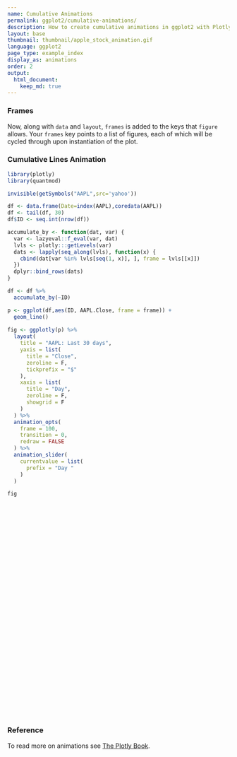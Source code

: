```yaml
---
name: Cumulative Animations
permalink: ggplot2/cumulative-animations/
description: How to create cumulative animations in ggplot2 with Plotly.
layout: base
thumbnail: thumbnail/apple_stock_animation.gif
language: ggplot2
page_type: example_index
display_as: animations
order: 2
output:
  html_document:
    keep_md: true
---
```



### Frames

Now, along with `data` and `layout`, `frames` is added to the keys that `figure` allows. Your `frames` key points to a list of figures, each of which will be cycled through upon instantiation of the plot.

### Cumulative Lines Animation


```r
library(plotly)
library(quantmod)

invisible(getSymbols("AAPL",src='yahoo'))

df <- data.frame(Date=index(AAPL),coredata(AAPL))
df <- tail(df, 30)
df$ID <- seq.int(nrow(df))

accumulate_by <- function(dat, var) {
  var <- lazyeval::f_eval(var, dat)
  lvls <- plotly:::getLevels(var)
  dats <- lapply(seq_along(lvls), function(x) {
    cbind(dat[var %in% lvls[seq(1, x)], ], frame = lvls[[x]])
  })
  dplyr::bind_rows(dats)
}

df <- df %>%
  accumulate_by(~ID)

p <- ggplot(df,aes(ID, AAPL.Close, frame = frame)) +
  geom_line()
  
fig <- ggplotly(p) %>%
  layout(
    title = "AAPL: Last 30 days",
    yaxis = list(
      title = "Close",
      zeroline = F,
      tickprefix = "$"
    ),
    xaxis = list(
      title = "Day",
      zeroline = F, 
      showgrid = F
    )
  ) %>% 
  animation_opts(
    frame = 100, 
    transition = 0, 
    redraw = FALSE
  ) %>%
  animation_slider(
    currentvalue = list(
      prefix = "Day "
    )
  )

fig
```

<div id="htmlwidget-49bd6411c7eef22890e9" style="width:672px;height:480px;" class="plotly html-widget"></div>
<script type="application/json" data-for="htmlwidget-49bd6411c7eef22890e9">{"x":{"data":[{"x":[1],"y":[316.959991],"text":"ID:  1<br />AAPL.Close: 316.96<br />frame:  1","frame":"1","type":"scatter","mode":"lines","line":{"width":1.88976377952756,"color":"rgba(0,0,0,1)","dash":"solid"},"hoveron":"points","showlegend":false,"xaxis":"x","yaxis":"y","hoverinfo":"text","visible":true}],"layout":{"margin":{"t":26.2283105022831,"r":7.30593607305936,"b":40.1826484018265,"l":43.1050228310502},"plot_bgcolor":"rgba(235,235,235,1)","paper_bgcolor":"rgba(255,255,255,1)","font":{"color":"rgba(0,0,0,1)","family":"","size":14.6118721461187},"xaxis":{"domain":[0,1],"automargin":true,"type":"linear","autorange":false,"range":[-0.45,31.45],"tickmode":"array","ticktext":["0","10","20","30"],"tickvals":[0,10,20,30],"categoryorder":"array","categoryarray":["0","10","20","30"],"nticks":null,"ticks":"outside","tickcolor":"rgba(51,51,51,1)","ticklen":3.65296803652968,"tickwidth":0.66417600664176,"showticklabels":true,"tickfont":{"color":"rgba(77,77,77,1)","family":"","size":11.689497716895},"tickangle":-0,"showline":false,"linecolor":null,"linewidth":0,"showgrid":false,"gridcolor":"rgba(255,255,255,1)","gridwidth":0.66417600664176,"zeroline":false,"anchor":"y","title":"Day","hoverformat":".2f"},"yaxis":{"domain":[0,1],"automargin":true,"type":"linear","autorange":false,"range":[286.12398575,329.15601325],"tickmode":"array","ticktext":["290","300","310","320"],"tickvals":[290,300,310,320],"categoryorder":"array","categoryarray":["290","300","310","320"],"nticks":null,"ticks":"outside","tickcolor":"rgba(51,51,51,1)","ticklen":3.65296803652968,"tickwidth":0.66417600664176,"showticklabels":true,"tickfont":{"color":"rgba(77,77,77,1)","family":"","size":11.689497716895},"tickangle":-0,"showline":false,"linecolor":null,"linewidth":0,"showgrid":true,"gridcolor":"rgba(255,255,255,1)","gridwidth":0.66417600664176,"zeroline":false,"anchor":"x","title":"Close","hoverformat":".2f","tickprefix":"$"},"shapes":[{"type":"rect","fillcolor":null,"line":{"color":null,"width":0,"linetype":[]},"yref":"paper","xref":"paper","x0":0,"x1":1,"y0":0,"y1":1}],"showlegend":false,"legend":{"bgcolor":"rgba(255,255,255,1)","bordercolor":"transparent","borderwidth":1.88976377952756,"font":{"color":"rgba(0,0,0,1)","family":"","size":11.689497716895}},"hovermode":"closest","barmode":"relative","title":"AAPL: Last 30 days","sliders":[{"currentvalue":{"prefix":"Day ","xanchor":"right","font":{"size":16,"color":"rgba(204,204,204,1)"}},"steps":[{"method":"animate","args":[["1"],{"transition":{"duration":0,"easing":"linear"},"frame":{"duration":100,"redraw":false},"mode":"immediate"}],"label":"1","value":"1"},{"method":"animate","args":[["2"],{"transition":{"duration":0,"easing":"linear"},"frame":{"duration":100,"redraw":false},"mode":"immediate"}],"label":"2","value":"2"},{"method":"animate","args":[["3"],{"transition":{"duration":0,"easing":"linear"},"frame":{"duration":100,"redraw":false},"mode":"immediate"}],"label":"3","value":"3"},{"method":"animate","args":[["4"],{"transition":{"duration":0,"easing":"linear"},"frame":{"duration":100,"redraw":false},"mode":"immediate"}],"label":"4","value":"4"},{"method":"animate","args":[["5"],{"transition":{"duration":0,"easing":"linear"},"frame":{"duration":100,"redraw":false},"mode":"immediate"}],"label":"5","value":"5"},{"method":"animate","args":[["6"],{"transition":{"duration":0,"easing":"linear"},"frame":{"duration":100,"redraw":false},"mode":"immediate"}],"label":"6","value":"6"},{"method":"animate","args":[["7"],{"transition":{"duration":0,"easing":"linear"},"frame":{"duration":100,"redraw":false},"mode":"immediate"}],"label":"7","value":"7"},{"method":"animate","args":[["8"],{"transition":{"duration":0,"easing":"linear"},"frame":{"duration":100,"redraw":false},"mode":"immediate"}],"label":"8","value":"8"},{"method":"animate","args":[["9"],{"transition":{"duration":0,"easing":"linear"},"frame":{"duration":100,"redraw":false},"mode":"immediate"}],"label":"9","value":"9"},{"method":"animate","args":[["10"],{"transition":{"duration":0,"easing":"linear"},"frame":{"duration":100,"redraw":false},"mode":"immediate"}],"label":"10","value":"10"},{"method":"animate","args":[["11"],{"transition":{"duration":0,"easing":"linear"},"frame":{"duration":100,"redraw":false},"mode":"immediate"}],"label":"11","value":"11"},{"method":"animate","args":[["12"],{"transition":{"duration":0,"easing":"linear"},"frame":{"duration":100,"redraw":false},"mode":"immediate"}],"label":"12","value":"12"},{"method":"animate","args":[["13"],{"transition":{"duration":0,"easing":"linear"},"frame":{"duration":100,"redraw":false},"mode":"immediate"}],"label":"13","value":"13"},{"method":"animate","args":[["14"],{"transition":{"duration":0,"easing":"linear"},"frame":{"duration":100,"redraw":false},"mode":"immediate"}],"label":"14","value":"14"},{"method":"animate","args":[["15"],{"transition":{"duration":0,"easing":"linear"},"frame":{"duration":100,"redraw":false},"mode":"immediate"}],"label":"15","value":"15"},{"method":"animate","args":[["16"],{"transition":{"duration":0,"easing":"linear"},"frame":{"duration":100,"redraw":false},"mode":"immediate"}],"label":"16","value":"16"},{"method":"animate","args":[["17"],{"transition":{"duration":0,"easing":"linear"},"frame":{"duration":100,"redraw":false},"mode":"immediate"}],"label":"17","value":"17"},{"method":"animate","args":[["18"],{"transition":{"duration":0,"easing":"linear"},"frame":{"duration":100,"redraw":false},"mode":"immediate"}],"label":"18","value":"18"},{"method":"animate","args":[["19"],{"transition":{"duration":0,"easing":"linear"},"frame":{"duration":100,"redraw":false},"mode":"immediate"}],"label":"19","value":"19"},{"method":"animate","args":[["20"],{"transition":{"duration":0,"easing":"linear"},"frame":{"duration":100,"redraw":false},"mode":"immediate"}],"label":"20","value":"20"},{"method":"animate","args":[["21"],{"transition":{"duration":0,"easing":"linear"},"frame":{"duration":100,"redraw":false},"mode":"immediate"}],"label":"21","value":"21"},{"method":"animate","args":[["22"],{"transition":{"duration":0,"easing":"linear"},"frame":{"duration":100,"redraw":false},"mode":"immediate"}],"label":"22","value":"22"},{"method":"animate","args":[["23"],{"transition":{"duration":0,"easing":"linear"},"frame":{"duration":100,"redraw":false},"mode":"immediate"}],"label":"23","value":"23"},{"method":"animate","args":[["24"],{"transition":{"duration":0,"easing":"linear"},"frame":{"duration":100,"redraw":false},"mode":"immediate"}],"label":"24","value":"24"},{"method":"animate","args":[["25"],{"transition":{"duration":0,"easing":"linear"},"frame":{"duration":100,"redraw":false},"mode":"immediate"}],"label":"25","value":"25"},{"method":"animate","args":[["26"],{"transition":{"duration":0,"easing":"linear"},"frame":{"duration":100,"redraw":false},"mode":"immediate"}],"label":"26","value":"26"},{"method":"animate","args":[["27"],{"transition":{"duration":0,"easing":"linear"},"frame":{"duration":100,"redraw":false},"mode":"immediate"}],"label":"27","value":"27"},{"method":"animate","args":[["28"],{"transition":{"duration":0,"easing":"linear"},"frame":{"duration":100,"redraw":false},"mode":"immediate"}],"label":"28","value":"28"},{"method":"animate","args":[["29"],{"transition":{"duration":0,"easing":"linear"},"frame":{"duration":100,"redraw":false},"mode":"immediate"}],"label":"29","value":"29"},{"method":"animate","args":[["30"],{"transition":{"duration":0,"easing":"linear"},"frame":{"duration":100,"redraw":false},"mode":"immediate"}],"label":"30","value":"30"}],"visible":true,"pad":{"t":40}}],"updatemenus":[{"type":"buttons","direction":"right","showactive":false,"y":0,"x":0,"yanchor":"top","xanchor":"right","pad":{"t":60,"r":5},"buttons":[{"label":"Play","method":"animate","args":[null,{"fromcurrent":true,"mode":"immediate","transition":{"duration":0,"easing":"linear"},"frame":{"duration":100,"redraw":false}}]}]}]},"config":{"doubleClick":"reset","showSendToCloud":false},"source":"A","attrs":{"3e2813c78fbc":{"x":{},"y":{},"frame":{},"type":"scatter"}},"cur_data":"3e2813c78fbc","visdat":{"3e2813c78fbc":["function (y) ","x"]},"highlight":{"on":"plotly_click","persistent":false,"dynamic":false,"selectize":false,"opacityDim":0.2,"selected":{"opacity":1},"debounce":0},"frames":[{"name":"1","data":[{"x":[1],"y":[316.959991],"text":"ID:  1<br />AAPL.Close: 316.96<br />frame:  1","frame":"1","type":"scatter","mode":"lines","line":{"width":1.88976377952756,"color":"rgba(0,0,0,1)","dash":"solid"},"hoveron":"points","showlegend":false,"xaxis":"x","yaxis":"y","hoverinfo":"text","visible":true}],"traces":[0]},{"name":"2","data":[{"x":[1,2],"y":[316.959991,312.679993],"text":["ID:  1<br />AAPL.Close: 316.96<br />frame:  2","ID:  2<br />AAPL.Close: 312.68<br />frame:  2"],"frame":"2","type":"scatter","mode":"lines","line":{"width":1.88976377952756,"color":"rgba(0,0,0,1)","dash":"solid"},"hoveron":"points","showlegend":false,"xaxis":"x","yaxis":"y","hoverinfo":"text","visible":true}],"traces":[0]},{"name":"3","data":[{"x":[1,2,3],"y":[316.959991,312.679993,311.339996],"text":["ID:  1<br />AAPL.Close: 316.96<br />frame:  3","ID:  2<br />AAPL.Close: 312.68<br />frame:  3","ID:  3<br />AAPL.Close: 311.34<br />frame:  3"],"frame":"3","type":"scatter","mode":"lines","line":{"width":1.88976377952756,"color":"rgba(0,0,0,1)","dash":"solid"},"hoveron":"points","showlegend":false,"xaxis":"x","yaxis":"y","hoverinfo":"text","visible":true}],"traces":[0]},{"name":"4","data":[{"x":[1,2,3,4],"y":[316.959991,312.679993,311.339996,315.23999],"text":["ID:  1<br />AAPL.Close: 316.96<br />frame:  4","ID:  2<br />AAPL.Close: 312.68<br />frame:  4","ID:  3<br />AAPL.Close: 311.34<br />frame:  4","ID:  4<br />AAPL.Close: 315.24<br />frame:  4"],"frame":"4","type":"scatter","mode":"lines","line":{"width":1.88976377952756,"color":"rgba(0,0,0,1)","dash":"solid"},"hoveron":"points","showlegend":false,"xaxis":"x","yaxis":"y","hoverinfo":"text","visible":true}],"traces":[0]},{"name":"5","data":[{"x":[1,2,3,4,5],"y":[316.959991,312.679993,311.339996,315.23999,318.730011],"text":["ID:  1<br />AAPL.Close: 316.96<br />frame:  5","ID:  2<br />AAPL.Close: 312.68<br />frame:  5","ID:  3<br />AAPL.Close: 311.34<br />frame:  5","ID:  4<br />AAPL.Close: 315.24<br />frame:  5","ID:  5<br />AAPL.Close: 318.73<br />frame:  5"],"frame":"5","type":"scatter","mode":"lines","line":{"width":1.88976377952756,"color":"rgba(0,0,0,1)","dash":"solid"},"hoveron":"points","showlegend":false,"xaxis":"x","yaxis":"y","hoverinfo":"text","visible":true}],"traces":[0]},{"name":"6","data":[{"x":[1,2,3,4,5,6],"y":[316.959991,312.679993,311.339996,315.23999,318.730011,316.570007],"text":["ID:  1<br />AAPL.Close: 316.96<br />frame:  6","ID:  2<br />AAPL.Close: 312.68<br />frame:  6","ID:  3<br />AAPL.Close: 311.34<br />frame:  6","ID:  4<br />AAPL.Close: 315.24<br />frame:  6","ID:  5<br />AAPL.Close: 318.73<br />frame:  6","ID:  6<br />AAPL.Close: 316.57<br />frame:  6"],"frame":"6","type":"scatter","mode":"lines","line":{"width":1.88976377952756,"color":"rgba(0,0,0,1)","dash":"solid"},"hoveron":"points","showlegend":false,"xaxis":"x","yaxis":"y","hoverinfo":"text","visible":true}],"traces":[0]},{"name":"7","data":[{"x":[1,2,3,4,5,6,7],"y":[316.959991,312.679993,311.339996,315.23999,318.730011,316.570007,317.700012],"text":["ID:  1<br />AAPL.Close: 316.96<br />frame:  7","ID:  2<br />AAPL.Close: 312.68<br />frame:  7","ID:  3<br />AAPL.Close: 311.34<br />frame:  7","ID:  4<br />AAPL.Close: 315.24<br />frame:  7","ID:  5<br />AAPL.Close: 318.73<br />frame:  7","ID:  6<br />AAPL.Close: 316.57<br />frame:  7","ID:  7<br />AAPL.Close: 317.70<br />frame:  7"],"frame":"7","type":"scatter","mode":"lines","line":{"width":1.88976377952756,"color":"rgba(0,0,0,1)","dash":"solid"},"hoveron":"points","showlegend":false,"xaxis":"x","yaxis":"y","hoverinfo":"text","visible":true}],"traces":[0]},{"name":"8","data":[{"x":[1,2,3,4,5,6,7,8],"y":[316.959991,312.679993,311.339996,315.23999,318.730011,316.570007,317.700012,319.230011],"text":["ID:  1<br />AAPL.Close: 316.96<br />frame:  8","ID:  2<br />AAPL.Close: 312.68<br />frame:  8","ID:  3<br />AAPL.Close: 311.34<br />frame:  8","ID:  4<br />AAPL.Close: 315.24<br />frame:  8","ID:  5<br />AAPL.Close: 318.73<br />frame:  8","ID:  6<br />AAPL.Close: 316.57<br />frame:  8","ID:  7<br />AAPL.Close: 317.70<br />frame:  8","ID:  8<br />AAPL.Close: 319.23<br />frame:  8"],"frame":"8","type":"scatter","mode":"lines","line":{"width":1.88976377952756,"color":"rgba(0,0,0,1)","dash":"solid"},"hoveron":"points","showlegend":false,"xaxis":"x","yaxis":"y","hoverinfo":"text","visible":true}],"traces":[0]},{"name":"9","data":[{"x":[1,2,3,4,5,6,7,8,9],"y":[316.959991,312.679993,311.339996,315.23999,318.730011,316.570007,317.700012,319.230011,318.309998],"text":["ID:  1<br />AAPL.Close: 316.96<br />frame:  9","ID:  2<br />AAPL.Close: 312.68<br />frame:  9","ID:  3<br />AAPL.Close: 311.34<br />frame:  9","ID:  4<br />AAPL.Close: 315.24<br />frame:  9","ID:  5<br />AAPL.Close: 318.73<br />frame:  9","ID:  6<br />AAPL.Close: 316.57<br />frame:  9","ID:  7<br />AAPL.Close: 317.70<br />frame:  9","ID:  8<br />AAPL.Close: 319.23<br />frame:  9","ID:  9<br />AAPL.Close: 318.31<br />frame:  9"],"frame":"9","type":"scatter","mode":"lines","line":{"width":1.88976377952756,"color":"rgba(0,0,0,1)","dash":"solid"},"hoveron":"points","showlegend":false,"xaxis":"x","yaxis":"y","hoverinfo":"text","visible":true}],"traces":[0]},{"name":"10","data":[{"x":[1,2,3,4,5,6,7,8,9,10],"y":[316.959991,312.679993,311.339996,315.23999,318.730011,316.570007,317.700012,319.230011,318.309998,308.950012],"text":["ID:  1<br />AAPL.Close: 316.96<br />frame: 10","ID:  2<br />AAPL.Close: 312.68<br />frame: 10","ID:  3<br />AAPL.Close: 311.34<br />frame: 10","ID:  4<br />AAPL.Close: 315.24<br />frame: 10","ID:  5<br />AAPL.Close: 318.73<br />frame: 10","ID:  6<br />AAPL.Close: 316.57<br />frame: 10","ID:  7<br />AAPL.Close: 317.70<br />frame: 10","ID:  8<br />AAPL.Close: 319.23<br />frame: 10","ID:  9<br />AAPL.Close: 318.31<br />frame: 10","ID: 10<br />AAPL.Close: 308.95<br />frame: 10"],"frame":"10","type":"scatter","mode":"lines","line":{"width":1.88976377952756,"color":"rgba(0,0,0,1)","dash":"solid"},"hoveron":"points","showlegend":false,"xaxis":"x","yaxis":"y","hoverinfo":"text","visible":true}],"traces":[0]},{"name":"11","data":[{"x":[1,2,3,4,5,6,7,8,9,10,11],"y":[316.959991,312.679993,311.339996,315.23999,318.730011,316.570007,317.700012,319.230011,318.309998,308.950012,317.690002],"text":["ID:  1<br />AAPL.Close: 316.96<br />frame: 11","ID:  2<br />AAPL.Close: 312.68<br />frame: 11","ID:  3<br />AAPL.Close: 311.34<br />frame: 11","ID:  4<br />AAPL.Close: 315.24<br />frame: 11","ID:  5<br />AAPL.Close: 318.73<br />frame: 11","ID:  6<br />AAPL.Close: 316.57<br />frame: 11","ID:  7<br />AAPL.Close: 317.70<br />frame: 11","ID:  8<br />AAPL.Close: 319.23<br />frame: 11","ID:  9<br />AAPL.Close: 318.31<br />frame: 11","ID: 10<br />AAPL.Close: 308.95<br />frame: 11","ID: 11<br />AAPL.Close: 317.69<br />frame: 11"],"frame":"11","type":"scatter","mode":"lines","line":{"width":1.88976377952756,"color":"rgba(0,0,0,1)","dash":"solid"},"hoveron":"points","showlegend":false,"xaxis":"x","yaxis":"y","hoverinfo":"text","visible":true}],"traces":[0]},{"name":"12","data":[{"x":[1,2,3,4,5,6,7,8,9,10,11,12],"y":[316.959991,312.679993,311.339996,315.23999,318.730011,316.570007,317.700012,319.230011,318.309998,308.950012,317.690002,324.339996],"text":["ID:  1<br />AAPL.Close: 316.96<br />frame: 12","ID:  2<br />AAPL.Close: 312.68<br />frame: 12","ID:  3<br />AAPL.Close: 311.34<br />frame: 12","ID:  4<br />AAPL.Close: 315.24<br />frame: 12","ID:  5<br />AAPL.Close: 318.73<br />frame: 12","ID:  6<br />AAPL.Close: 316.57<br />frame: 12","ID:  7<br />AAPL.Close: 317.70<br />frame: 12","ID:  8<br />AAPL.Close: 319.23<br />frame: 12","ID:  9<br />AAPL.Close: 318.31<br />frame: 12","ID: 10<br />AAPL.Close: 308.95<br />frame: 12","ID: 11<br />AAPL.Close: 317.69<br />frame: 12","ID: 12<br />AAPL.Close: 324.34<br />frame: 12"],"frame":"12","type":"scatter","mode":"lines","line":{"width":1.88976377952756,"color":"rgba(0,0,0,1)","dash":"solid"},"hoveron":"points","showlegend":false,"xaxis":"x","yaxis":"y","hoverinfo":"text","visible":true}],"traces":[0]},{"name":"13","data":[{"x":[1,2,3,4,5,6,7,8,9,10,11,12,13],"y":[316.959991,312.679993,311.339996,315.23999,318.730011,316.570007,317.700012,319.230011,318.309998,308.950012,317.690002,324.339996,323.869995],"text":["ID:  1<br />AAPL.Close: 316.96<br />frame: 13","ID:  2<br />AAPL.Close: 312.68<br />frame: 13","ID:  3<br />AAPL.Close: 311.34<br />frame: 13","ID:  4<br />AAPL.Close: 315.24<br />frame: 13","ID:  5<br />AAPL.Close: 318.73<br />frame: 13","ID:  6<br />AAPL.Close: 316.57<br />frame: 13","ID:  7<br />AAPL.Close: 317.70<br />frame: 13","ID:  8<br />AAPL.Close: 319.23<br />frame: 13","ID:  9<br />AAPL.Close: 318.31<br />frame: 13","ID: 10<br />AAPL.Close: 308.95<br />frame: 13","ID: 11<br />AAPL.Close: 317.69<br />frame: 13","ID: 12<br />AAPL.Close: 324.34<br />frame: 13","ID: 13<br />AAPL.Close: 323.87<br />frame: 13"],"frame":"13","type":"scatter","mode":"lines","line":{"width":1.88976377952756,"color":"rgba(0,0,0,1)","dash":"solid"},"hoveron":"points","showlegend":false,"xaxis":"x","yaxis":"y","hoverinfo":"text","visible":true}],"traces":[0]},{"name":"14","data":[{"x":[1,2,3,4,5,6,7,8,9,10,11,12,13,14],"y":[316.959991,312.679993,311.339996,315.23999,318.730011,316.570007,317.700012,319.230011,318.309998,308.950012,317.690002,324.339996,323.869995,309.51001],"text":["ID:  1<br />AAPL.Close: 316.96<br />frame: 14","ID:  2<br />AAPL.Close: 312.68<br />frame: 14","ID:  3<br />AAPL.Close: 311.34<br />frame: 14","ID:  4<br />AAPL.Close: 315.24<br />frame: 14","ID:  5<br />AAPL.Close: 318.73<br />frame: 14","ID:  6<br />AAPL.Close: 316.57<br />frame: 14","ID:  7<br />AAPL.Close: 317.70<br />frame: 14","ID:  8<br />AAPL.Close: 319.23<br />frame: 14","ID:  9<br />AAPL.Close: 318.31<br />frame: 14","ID: 10<br />AAPL.Close: 308.95<br />frame: 14","ID: 11<br />AAPL.Close: 317.69<br />frame: 14","ID: 12<br />AAPL.Close: 324.34<br />frame: 14","ID: 13<br />AAPL.Close: 323.87<br />frame: 14","ID: 14<br />AAPL.Close: 309.51<br />frame: 14"],"frame":"14","type":"scatter","mode":"lines","line":{"width":1.88976377952756,"color":"rgba(0,0,0,1)","dash":"solid"},"hoveron":"points","showlegend":false,"xaxis":"x","yaxis":"y","hoverinfo":"text","visible":true}],"traces":[0]},{"name":"15","data":[{"x":[1,2,3,4,5,6,7,8,9,10,11,12,13,14,15],"y":[316.959991,312.679993,311.339996,315.23999,318.730011,316.570007,317.700012,319.230011,318.309998,308.950012,317.690002,324.339996,323.869995,309.51001,308.660004],"text":["ID:  1<br />AAPL.Close: 316.96<br />frame: 15","ID:  2<br />AAPL.Close: 312.68<br />frame: 15","ID:  3<br />AAPL.Close: 311.34<br />frame: 15","ID:  4<br />AAPL.Close: 315.24<br />frame: 15","ID:  5<br />AAPL.Close: 318.73<br />frame: 15","ID:  6<br />AAPL.Close: 316.57<br />frame: 15","ID:  7<br />AAPL.Close: 317.70<br />frame: 15","ID:  8<br />AAPL.Close: 319.23<br />frame: 15","ID:  9<br />AAPL.Close: 318.31<br />frame: 15","ID: 10<br />AAPL.Close: 308.95<br />frame: 15","ID: 11<br />AAPL.Close: 317.69<br />frame: 15","ID: 12<br />AAPL.Close: 324.34<br />frame: 15","ID: 13<br />AAPL.Close: 323.87<br />frame: 15","ID: 14<br />AAPL.Close: 309.51<br />frame: 15","ID: 15<br />AAPL.Close: 308.66<br />frame: 15"],"frame":"15","type":"scatter","mode":"lines","line":{"width":1.88976377952756,"color":"rgba(0,0,0,1)","dash":"solid"},"hoveron":"points","showlegend":false,"xaxis":"x","yaxis":"y","hoverinfo":"text","visible":true}],"traces":[0]},{"name":"16","data":[{"x":[1,2,3,4,5,6,7,8,9,10,11,12,13,14,15,16],"y":[316.959991,312.679993,311.339996,315.23999,318.730011,316.570007,317.700012,319.230011,318.309998,308.950012,317.690002,324.339996,323.869995,309.51001,308.660004,318.850006],"text":["ID:  1<br />AAPL.Close: 316.96<br />frame: 16","ID:  2<br />AAPL.Close: 312.68<br />frame: 16","ID:  3<br />AAPL.Close: 311.34<br />frame: 16","ID:  4<br />AAPL.Close: 315.24<br />frame: 16","ID:  5<br />AAPL.Close: 318.73<br />frame: 16","ID:  6<br />AAPL.Close: 316.57<br />frame: 16","ID:  7<br />AAPL.Close: 317.70<br />frame: 16","ID:  8<br />AAPL.Close: 319.23<br />frame: 16","ID:  9<br />AAPL.Close: 318.31<br />frame: 16","ID: 10<br />AAPL.Close: 308.95<br />frame: 16","ID: 11<br />AAPL.Close: 317.69<br />frame: 16","ID: 12<br />AAPL.Close: 324.34<br />frame: 16","ID: 13<br />AAPL.Close: 323.87<br />frame: 16","ID: 14<br />AAPL.Close: 309.51<br />frame: 16","ID: 15<br />AAPL.Close: 308.66<br />frame: 16","ID: 16<br />AAPL.Close: 318.85<br />frame: 16"],"frame":"16","type":"scatter","mode":"lines","line":{"width":1.88976377952756,"color":"rgba(0,0,0,1)","dash":"solid"},"hoveron":"points","showlegend":false,"xaxis":"x","yaxis":"y","hoverinfo":"text","visible":true}],"traces":[0]},{"name":"17","data":[{"x":[1,2,3,4,5,6,7,8,9,10,11,12,13,14,15,16,17],"y":[316.959991,312.679993,311.339996,315.23999,318.730011,316.570007,317.700012,319.230011,318.309998,308.950012,317.690002,324.339996,323.869995,309.51001,308.660004,318.850006,321.450012],"text":["ID:  1<br />AAPL.Close: 316.96<br />frame: 17","ID:  2<br />AAPL.Close: 312.68<br />frame: 17","ID:  3<br />AAPL.Close: 311.34<br />frame: 17","ID:  4<br />AAPL.Close: 315.24<br />frame: 17","ID:  5<br />AAPL.Close: 318.73<br />frame: 17","ID:  6<br />AAPL.Close: 316.57<br />frame: 17","ID:  7<br />AAPL.Close: 317.70<br />frame: 17","ID:  8<br />AAPL.Close: 319.23<br />frame: 17","ID:  9<br />AAPL.Close: 318.31<br />frame: 17","ID: 10<br />AAPL.Close: 308.95<br />frame: 17","ID: 11<br />AAPL.Close: 317.69<br />frame: 17","ID: 12<br />AAPL.Close: 324.34<br />frame: 17","ID: 13<br />AAPL.Close: 323.87<br />frame: 17","ID: 14<br />AAPL.Close: 309.51<br />frame: 17","ID: 15<br />AAPL.Close: 308.66<br />frame: 17","ID: 16<br />AAPL.Close: 318.85<br />frame: 17","ID: 17<br />AAPL.Close: 321.45<br />frame: 17"],"frame":"17","type":"scatter","mode":"lines","line":{"width":1.88976377952756,"color":"rgba(0,0,0,1)","dash":"solid"},"hoveron":"points","showlegend":false,"xaxis":"x","yaxis":"y","hoverinfo":"text","visible":true}],"traces":[0]},{"name":"18","data":[{"x":[1,2,3,4,5,6,7,8,9,10,11,12,13,14,15,16,17,18],"y":[316.959991,312.679993,311.339996,315.23999,318.730011,316.570007,317.700012,319.230011,318.309998,308.950012,317.690002,324.339996,323.869995,309.51001,308.660004,318.850006,321.450012,325.209991],"text":["ID:  1<br />AAPL.Close: 316.96<br />frame: 18","ID:  2<br />AAPL.Close: 312.68<br />frame: 18","ID:  3<br />AAPL.Close: 311.34<br />frame: 18","ID:  4<br />AAPL.Close: 315.24<br />frame: 18","ID:  5<br />AAPL.Close: 318.73<br />frame: 18","ID:  6<br />AAPL.Close: 316.57<br />frame: 18","ID:  7<br />AAPL.Close: 317.70<br />frame: 18","ID:  8<br />AAPL.Close: 319.23<br />frame: 18","ID:  9<br />AAPL.Close: 318.31<br />frame: 18","ID: 10<br />AAPL.Close: 308.95<br />frame: 18","ID: 11<br />AAPL.Close: 317.69<br />frame: 18","ID: 12<br />AAPL.Close: 324.34<br />frame: 18","ID: 13<br />AAPL.Close: 323.87<br />frame: 18","ID: 14<br />AAPL.Close: 309.51<br />frame: 18","ID: 15<br />AAPL.Close: 308.66<br />frame: 18","ID: 16<br />AAPL.Close: 318.85<br />frame: 18","ID: 17<br />AAPL.Close: 321.45<br />frame: 18","ID: 18<br />AAPL.Close: 325.21<br />frame: 18"],"frame":"18","type":"scatter","mode":"lines","line":{"width":1.88976377952756,"color":"rgba(0,0,0,1)","dash":"solid"},"hoveron":"points","showlegend":false,"xaxis":"x","yaxis":"y","hoverinfo":"text","visible":true}],"traces":[0]},{"name":"19","data":[{"x":[1,2,3,4,5,6,7,8,9,10,11,12,13,14,15,16,17,18,19],"y":[316.959991,312.679993,311.339996,315.23999,318.730011,316.570007,317.700012,319.230011,318.309998,308.950012,317.690002,324.339996,323.869995,309.51001,308.660004,318.850006,321.450012,325.209991,320.029999],"text":["ID:  1<br />AAPL.Close: 316.96<br />frame: 19","ID:  2<br />AAPL.Close: 312.68<br />frame: 19","ID:  3<br />AAPL.Close: 311.34<br />frame: 19","ID:  4<br />AAPL.Close: 315.24<br />frame: 19","ID:  5<br />AAPL.Close: 318.73<br />frame: 19","ID:  6<br />AAPL.Close: 316.57<br />frame: 19","ID:  7<br />AAPL.Close: 317.70<br />frame: 19","ID:  8<br />AAPL.Close: 319.23<br />frame: 19","ID:  9<br />AAPL.Close: 318.31<br />frame: 19","ID: 10<br />AAPL.Close: 308.95<br />frame: 19","ID: 11<br />AAPL.Close: 317.69<br />frame: 19","ID: 12<br />AAPL.Close: 324.34<br />frame: 19","ID: 13<br />AAPL.Close: 323.87<br />frame: 19","ID: 14<br />AAPL.Close: 309.51<br />frame: 19","ID: 15<br />AAPL.Close: 308.66<br />frame: 19","ID: 16<br />AAPL.Close: 318.85<br />frame: 19","ID: 17<br />AAPL.Close: 321.45<br />frame: 19","ID: 18<br />AAPL.Close: 325.21<br />frame: 19","ID: 19<br />AAPL.Close: 320.03<br />frame: 19"],"frame":"19","type":"scatter","mode":"lines","line":{"width":1.88976377952756,"color":"rgba(0,0,0,1)","dash":"solid"},"hoveron":"points","showlegend":false,"xaxis":"x","yaxis":"y","hoverinfo":"text","visible":true}],"traces":[0]},{"name":"20","data":[{"x":[1,2,3,4,5,6,7,8,9,10,11,12,13,14,15,16,17,18,19,20],"y":[316.959991,312.679993,311.339996,315.23999,318.730011,316.570007,317.700012,319.230011,318.309998,308.950012,317.690002,324.339996,323.869995,309.51001,308.660004,318.850006,321.450012,325.209991,320.029999,321.549988],"text":["ID:  1<br />AAPL.Close: 316.96<br />frame: 20","ID:  2<br />AAPL.Close: 312.68<br />frame: 20","ID:  3<br />AAPL.Close: 311.34<br />frame: 20","ID:  4<br />AAPL.Close: 315.24<br />frame: 20","ID:  5<br />AAPL.Close: 318.73<br />frame: 20","ID:  6<br />AAPL.Close: 316.57<br />frame: 20","ID:  7<br />AAPL.Close: 317.70<br />frame: 20","ID:  8<br />AAPL.Close: 319.23<br />frame: 20","ID:  9<br />AAPL.Close: 318.31<br />frame: 20","ID: 10<br />AAPL.Close: 308.95<br />frame: 20","ID: 11<br />AAPL.Close: 317.69<br />frame: 20","ID: 12<br />AAPL.Close: 324.34<br />frame: 20","ID: 13<br />AAPL.Close: 323.87<br />frame: 20","ID: 14<br />AAPL.Close: 309.51<br />frame: 20","ID: 15<br />AAPL.Close: 308.66<br />frame: 20","ID: 16<br />AAPL.Close: 318.85<br />frame: 20","ID: 17<br />AAPL.Close: 321.45<br />frame: 20","ID: 18<br />AAPL.Close: 325.21<br />frame: 20","ID: 19<br />AAPL.Close: 320.03<br />frame: 20","ID: 20<br />AAPL.Close: 321.55<br />frame: 20"],"frame":"20","type":"scatter","mode":"lines","line":{"width":1.88976377952756,"color":"rgba(0,0,0,1)","dash":"solid"},"hoveron":"points","showlegend":false,"xaxis":"x","yaxis":"y","hoverinfo":"text","visible":true}],"traces":[0]},{"name":"21","data":[{"x":[1,2,3,4,5,6,7,8,9,10,11,12,13,14,15,16,17,18,19,20,21],"y":[316.959991,312.679993,311.339996,315.23999,318.730011,316.570007,317.700012,319.230011,318.309998,308.950012,317.690002,324.339996,323.869995,309.51001,308.660004,318.850006,321.450012,325.209991,320.029999,321.549988,319.609985],"text":["ID:  1<br />AAPL.Close: 316.96<br />frame: 21","ID:  2<br />AAPL.Close: 312.68<br />frame: 21","ID:  3<br />AAPL.Close: 311.34<br />frame: 21","ID:  4<br />AAPL.Close: 315.24<br />frame: 21","ID:  5<br />AAPL.Close: 318.73<br />frame: 21","ID:  6<br />AAPL.Close: 316.57<br />frame: 21","ID:  7<br />AAPL.Close: 317.70<br />frame: 21","ID:  8<br />AAPL.Close: 319.23<br />frame: 21","ID:  9<br />AAPL.Close: 318.31<br />frame: 21","ID: 10<br />AAPL.Close: 308.95<br />frame: 21","ID: 11<br />AAPL.Close: 317.69<br />frame: 21","ID: 12<br />AAPL.Close: 324.34<br />frame: 21","ID: 13<br />AAPL.Close: 323.87<br />frame: 21","ID: 14<br />AAPL.Close: 309.51<br />frame: 21","ID: 15<br />AAPL.Close: 308.66<br />frame: 21","ID: 16<br />AAPL.Close: 318.85<br />frame: 21","ID: 17<br />AAPL.Close: 321.45<br />frame: 21","ID: 18<br />AAPL.Close: 325.21<br />frame: 21","ID: 19<br />AAPL.Close: 320.03<br />frame: 21","ID: 20<br />AAPL.Close: 321.55<br />frame: 21","ID: 21<br />AAPL.Close: 319.61<br />frame: 21"],"frame":"21","type":"scatter","mode":"lines","line":{"width":1.88976377952756,"color":"rgba(0,0,0,1)","dash":"solid"},"hoveron":"points","showlegend":false,"xaxis":"x","yaxis":"y","hoverinfo":"text","visible":true}],"traces":[0]},{"name":"22","data":[{"x":[1,2,3,4,5,6,7,8,9,10,11,12,13,14,15,16,17,18,19,20,21,22],"y":[316.959991,312.679993,311.339996,315.23999,318.730011,316.570007,317.700012,319.230011,318.309998,308.950012,317.690002,324.339996,323.869995,309.51001,308.660004,318.850006,321.450012,325.209991,320.029999,321.549988,319.609985,327.200012],"text":["ID:  1<br />AAPL.Close: 316.96<br />frame: 22","ID:  2<br />AAPL.Close: 312.68<br />frame: 22","ID:  3<br />AAPL.Close: 311.34<br />frame: 22","ID:  4<br />AAPL.Close: 315.24<br />frame: 22","ID:  5<br />AAPL.Close: 318.73<br />frame: 22","ID:  6<br />AAPL.Close: 316.57<br />frame: 22","ID:  7<br />AAPL.Close: 317.70<br />frame: 22","ID:  8<br />AAPL.Close: 319.23<br />frame: 22","ID:  9<br />AAPL.Close: 318.31<br />frame: 22","ID: 10<br />AAPL.Close: 308.95<br />frame: 22","ID: 11<br />AAPL.Close: 317.69<br />frame: 22","ID: 12<br />AAPL.Close: 324.34<br />frame: 22","ID: 13<br />AAPL.Close: 323.87<br />frame: 22","ID: 14<br />AAPL.Close: 309.51<br />frame: 22","ID: 15<br />AAPL.Close: 308.66<br />frame: 22","ID: 16<br />AAPL.Close: 318.85<br />frame: 22","ID: 17<br />AAPL.Close: 321.45<br />frame: 22","ID: 18<br />AAPL.Close: 325.21<br />frame: 22","ID: 19<br />AAPL.Close: 320.03<br />frame: 22","ID: 20<br />AAPL.Close: 321.55<br />frame: 22","ID: 21<br />AAPL.Close: 319.61<br />frame: 22","ID: 22<br />AAPL.Close: 327.20<br />frame: 22"],"frame":"22","type":"scatter","mode":"lines","line":{"width":1.88976377952756,"color":"rgba(0,0,0,1)","dash":"solid"},"hoveron":"points","showlegend":false,"xaxis":"x","yaxis":"y","hoverinfo":"text","visible":true}],"traces":[0]},{"name":"23","data":[{"x":[1,2,3,4,5,6,7,8,9,10,11,12,13,14,15,16,17,18,19,20,21,22,23],"y":[316.959991,312.679993,311.339996,315.23999,318.730011,316.570007,317.700012,319.230011,318.309998,308.950012,317.690002,324.339996,323.869995,309.51001,308.660004,318.850006,321.450012,325.209991,320.029999,321.549988,319.609985,327.200012,324.869995],"text":["ID:  1<br />AAPL.Close: 316.96<br />frame: 23","ID:  2<br />AAPL.Close: 312.68<br />frame: 23","ID:  3<br />AAPL.Close: 311.34<br />frame: 23","ID:  4<br />AAPL.Close: 315.24<br />frame: 23","ID:  5<br />AAPL.Close: 318.73<br />frame: 23","ID:  6<br />AAPL.Close: 316.57<br />frame: 23","ID:  7<br />AAPL.Close: 317.70<br />frame: 23","ID:  8<br />AAPL.Close: 319.23<br />frame: 23","ID:  9<br />AAPL.Close: 318.31<br />frame: 23","ID: 10<br />AAPL.Close: 308.95<br />frame: 23","ID: 11<br />AAPL.Close: 317.69<br />frame: 23","ID: 12<br />AAPL.Close: 324.34<br />frame: 23","ID: 13<br />AAPL.Close: 323.87<br />frame: 23","ID: 14<br />AAPL.Close: 309.51<br />frame: 23","ID: 15<br />AAPL.Close: 308.66<br />frame: 23","ID: 16<br />AAPL.Close: 318.85<br />frame: 23","ID: 17<br />AAPL.Close: 321.45<br />frame: 23","ID: 18<br />AAPL.Close: 325.21<br />frame: 23","ID: 19<br />AAPL.Close: 320.03<br />frame: 23","ID: 20<br />AAPL.Close: 321.55<br />frame: 23","ID: 21<br />AAPL.Close: 319.61<br />frame: 23","ID: 22<br />AAPL.Close: 327.20<br />frame: 23","ID: 23<br />AAPL.Close: 324.87<br />frame: 23"],"frame":"23","type":"scatter","mode":"lines","line":{"width":1.88976377952756,"color":"rgba(0,0,0,1)","dash":"solid"},"hoveron":"points","showlegend":false,"xaxis":"x","yaxis":"y","hoverinfo":"text","visible":true}],"traces":[0]},{"name":"24","data":[{"x":[1,2,3,4,5,6,7,8,9,10,11,12,13,14,15,16,17,18,19,20,21,22,23,24],"y":[316.959991,312.679993,311.339996,315.23999,318.730011,316.570007,317.700012,319.230011,318.309998,308.950012,317.690002,324.339996,323.869995,309.51001,308.660004,318.850006,321.450012,325.209991,320.029999,321.549988,319.609985,327.200012,324.869995,324.950012],"text":["ID:  1<br />AAPL.Close: 316.96<br />frame: 24","ID:  2<br />AAPL.Close: 312.68<br />frame: 24","ID:  3<br />AAPL.Close: 311.34<br />frame: 24","ID:  4<br />AAPL.Close: 315.24<br />frame: 24","ID:  5<br />AAPL.Close: 318.73<br />frame: 24","ID:  6<br />AAPL.Close: 316.57<br />frame: 24","ID:  7<br />AAPL.Close: 317.70<br />frame: 24","ID:  8<br />AAPL.Close: 319.23<br />frame: 24","ID:  9<br />AAPL.Close: 318.31<br />frame: 24","ID: 10<br />AAPL.Close: 308.95<br />frame: 24","ID: 11<br />AAPL.Close: 317.69<br />frame: 24","ID: 12<br />AAPL.Close: 324.34<br />frame: 24","ID: 13<br />AAPL.Close: 323.87<br />frame: 24","ID: 14<br />AAPL.Close: 309.51<br />frame: 24","ID: 15<br />AAPL.Close: 308.66<br />frame: 24","ID: 16<br />AAPL.Close: 318.85<br />frame: 24","ID: 17<br />AAPL.Close: 321.45<br />frame: 24","ID: 18<br />AAPL.Close: 325.21<br />frame: 24","ID: 19<br />AAPL.Close: 320.03<br />frame: 24","ID: 20<br />AAPL.Close: 321.55<br />frame: 24","ID: 21<br />AAPL.Close: 319.61<br />frame: 24","ID: 22<br />AAPL.Close: 327.20<br />frame: 24","ID: 23<br />AAPL.Close: 324.87<br />frame: 24","ID: 24<br />AAPL.Close: 324.95<br />frame: 24"],"frame":"24","type":"scatter","mode":"lines","line":{"width":1.88976377952756,"color":"rgba(0,0,0,1)","dash":"solid"},"hoveron":"points","showlegend":false,"xaxis":"x","yaxis":"y","hoverinfo":"text","visible":true}],"traces":[0]},{"name":"25","data":[{"x":[1,2,3,4,5,6,7,8,9,10,11,12,13,14,15,16,17,18,19,20,21,22,23,24,25],"y":[316.959991,312.679993,311.339996,315.23999,318.730011,316.570007,317.700012,319.230011,318.309998,308.950012,317.690002,324.339996,323.869995,309.51001,308.660004,318.850006,321.450012,325.209991,320.029999,321.549988,319.609985,327.200012,324.869995,324.950012,319],"text":["ID:  1<br />AAPL.Close: 316.96<br />frame: 25","ID:  2<br />AAPL.Close: 312.68<br />frame: 25","ID:  3<br />AAPL.Close: 311.34<br />frame: 25","ID:  4<br />AAPL.Close: 315.24<br />frame: 25","ID:  5<br />AAPL.Close: 318.73<br />frame: 25","ID:  6<br />AAPL.Close: 316.57<br />frame: 25","ID:  7<br />AAPL.Close: 317.70<br />frame: 25","ID:  8<br />AAPL.Close: 319.23<br />frame: 25","ID:  9<br />AAPL.Close: 318.31<br />frame: 25","ID: 10<br />AAPL.Close: 308.95<br />frame: 25","ID: 11<br />AAPL.Close: 317.69<br />frame: 25","ID: 12<br />AAPL.Close: 324.34<br />frame: 25","ID: 13<br />AAPL.Close: 323.87<br />frame: 25","ID: 14<br />AAPL.Close: 309.51<br />frame: 25","ID: 15<br />AAPL.Close: 308.66<br />frame: 25","ID: 16<br />AAPL.Close: 318.85<br />frame: 25","ID: 17<br />AAPL.Close: 321.45<br />frame: 25","ID: 18<br />AAPL.Close: 325.21<br />frame: 25","ID: 19<br />AAPL.Close: 320.03<br />frame: 25","ID: 20<br />AAPL.Close: 321.55<br />frame: 25","ID: 21<br />AAPL.Close: 319.61<br />frame: 25","ID: 22<br />AAPL.Close: 327.20<br />frame: 25","ID: 23<br />AAPL.Close: 324.87<br />frame: 25","ID: 24<br />AAPL.Close: 324.95<br />frame: 25","ID: 25<br />AAPL.Close: 319.00<br />frame: 25"],"frame":"25","type":"scatter","mode":"lines","line":{"width":1.88976377952756,"color":"rgba(0,0,0,1)","dash":"solid"},"hoveron":"points","showlegend":false,"xaxis":"x","yaxis":"y","hoverinfo":"text","visible":true}],"traces":[0]},{"name":"26","data":[{"x":[1,2,3,4,5,6,7,8,9,10,11,12,13,14,15,16,17,18,19,20,21,22,23,24,25,26],"y":[316.959991,312.679993,311.339996,315.23999,318.730011,316.570007,317.700012,319.230011,318.309998,308.950012,317.690002,324.339996,323.869995,309.51001,308.660004,318.850006,321.450012,325.209991,320.029999,321.549988,319.609985,327.200012,324.869995,324.950012,319,323.619995],"text":["ID:  1<br />AAPL.Close: 316.96<br />frame: 26","ID:  2<br />AAPL.Close: 312.68<br />frame: 26","ID:  3<br />AAPL.Close: 311.34<br />frame: 26","ID:  4<br />AAPL.Close: 315.24<br />frame: 26","ID:  5<br />AAPL.Close: 318.73<br />frame: 26","ID:  6<br />AAPL.Close: 316.57<br />frame: 26","ID:  7<br />AAPL.Close: 317.70<br />frame: 26","ID:  8<br />AAPL.Close: 319.23<br />frame: 26","ID:  9<br />AAPL.Close: 318.31<br />frame: 26","ID: 10<br />AAPL.Close: 308.95<br />frame: 26","ID: 11<br />AAPL.Close: 317.69<br />frame: 26","ID: 12<br />AAPL.Close: 324.34<br />frame: 26","ID: 13<br />AAPL.Close: 323.87<br />frame: 26","ID: 14<br />AAPL.Close: 309.51<br />frame: 26","ID: 15<br />AAPL.Close: 308.66<br />frame: 26","ID: 16<br />AAPL.Close: 318.85<br />frame: 26","ID: 17<br />AAPL.Close: 321.45<br />frame: 26","ID: 18<br />AAPL.Close: 325.21<br />frame: 26","ID: 19<br />AAPL.Close: 320.03<br />frame: 26","ID: 20<br />AAPL.Close: 321.55<br />frame: 26","ID: 21<br />AAPL.Close: 319.61<br />frame: 26","ID: 22<br />AAPL.Close: 327.20<br />frame: 26","ID: 23<br />AAPL.Close: 324.87<br />frame: 26","ID: 24<br />AAPL.Close: 324.95<br />frame: 26","ID: 25<br />AAPL.Close: 319.00<br />frame: 26","ID: 26<br />AAPL.Close: 323.62<br />frame: 26"],"frame":"26","type":"scatter","mode":"lines","line":{"width":1.88976377952756,"color":"rgba(0,0,0,1)","dash":"solid"},"hoveron":"points","showlegend":false,"xaxis":"x","yaxis":"y","hoverinfo":"text","visible":true}],"traces":[0]},{"name":"27","data":[{"x":[1,2,3,4,5,6,7,8,9,10,11,12,13,14,15,16,17,18,19,20,21,22,23,24,25,26,27],"y":[316.959991,312.679993,311.339996,315.23999,318.730011,316.570007,317.700012,319.230011,318.309998,308.950012,317.690002,324.339996,323.869995,309.51001,308.660004,318.850006,321.450012,325.209991,320.029999,321.549988,319.609985,327.200012,324.869995,324.950012,319,323.619995,320.299988],"text":["ID:  1<br />AAPL.Close: 316.96<br />frame: 27","ID:  2<br />AAPL.Close: 312.68<br />frame: 27","ID:  3<br />AAPL.Close: 311.34<br />frame: 27","ID:  4<br />AAPL.Close: 315.24<br />frame: 27","ID:  5<br />AAPL.Close: 318.73<br />frame: 27","ID:  6<br />AAPL.Close: 316.57<br />frame: 27","ID:  7<br />AAPL.Close: 317.70<br />frame: 27","ID:  8<br />AAPL.Close: 319.23<br />frame: 27","ID:  9<br />AAPL.Close: 318.31<br />frame: 27","ID: 10<br />AAPL.Close: 308.95<br />frame: 27","ID: 11<br />AAPL.Close: 317.69<br />frame: 27","ID: 12<br />AAPL.Close: 324.34<br />frame: 27","ID: 13<br />AAPL.Close: 323.87<br />frame: 27","ID: 14<br />AAPL.Close: 309.51<br />frame: 27","ID: 15<br />AAPL.Close: 308.66<br />frame: 27","ID: 16<br />AAPL.Close: 318.85<br />frame: 27","ID: 17<br />AAPL.Close: 321.45<br />frame: 27","ID: 18<br />AAPL.Close: 325.21<br />frame: 27","ID: 19<br />AAPL.Close: 320.03<br />frame: 27","ID: 20<br />AAPL.Close: 321.55<br />frame: 27","ID: 21<br />AAPL.Close: 319.61<br />frame: 27","ID: 22<br />AAPL.Close: 327.20<br />frame: 27","ID: 23<br />AAPL.Close: 324.87<br />frame: 27","ID: 24<br />AAPL.Close: 324.95<br />frame: 27","ID: 25<br />AAPL.Close: 319.00<br />frame: 27","ID: 26<br />AAPL.Close: 323.62<br />frame: 27","ID: 27<br />AAPL.Close: 320.30<br />frame: 27"],"frame":"27","type":"scatter","mode":"lines","line":{"width":1.88976377952756,"color":"rgba(0,0,0,1)","dash":"solid"},"hoveron":"points","showlegend":false,"xaxis":"x","yaxis":"y","hoverinfo":"text","visible":true}],"traces":[0]},{"name":"28","data":[{"x":[1,2,3,4,5,6,7,8,9,10,11,12,13,14,15,16,17,18,19,20,21,22,23,24,25,26,27,28],"y":[316.959991,312.679993,311.339996,315.23999,318.730011,316.570007,317.700012,319.230011,318.309998,308.950012,317.690002,324.339996,323.869995,309.51001,308.660004,318.850006,321.450012,325.209991,320.029999,321.549988,319.609985,327.200012,324.869995,324.950012,319,323.619995,320.299988,313.049988],"text":["ID:  1<br />AAPL.Close: 316.96<br />frame: 28","ID:  2<br />AAPL.Close: 312.68<br />frame: 28","ID:  3<br />AAPL.Close: 311.34<br />frame: 28","ID:  4<br />AAPL.Close: 315.24<br />frame: 28","ID:  5<br />AAPL.Close: 318.73<br />frame: 28","ID:  6<br />AAPL.Close: 316.57<br />frame: 28","ID:  7<br />AAPL.Close: 317.70<br />frame: 28","ID:  8<br />AAPL.Close: 319.23<br />frame: 28","ID:  9<br />AAPL.Close: 318.31<br />frame: 28","ID: 10<br />AAPL.Close: 308.95<br />frame: 28","ID: 11<br />AAPL.Close: 317.69<br />frame: 28","ID: 12<br />AAPL.Close: 324.34<br />frame: 28","ID: 13<br />AAPL.Close: 323.87<br />frame: 28","ID: 14<br />AAPL.Close: 309.51<br />frame: 28","ID: 15<br />AAPL.Close: 308.66<br />frame: 28","ID: 16<br />AAPL.Close: 318.85<br />frame: 28","ID: 17<br />AAPL.Close: 321.45<br />frame: 28","ID: 18<br />AAPL.Close: 325.21<br />frame: 28","ID: 19<br />AAPL.Close: 320.03<br />frame: 28","ID: 20<br />AAPL.Close: 321.55<br />frame: 28","ID: 21<br />AAPL.Close: 319.61<br />frame: 28","ID: 22<br />AAPL.Close: 327.20<br />frame: 28","ID: 23<br />AAPL.Close: 324.87<br />frame: 28","ID: 24<br />AAPL.Close: 324.95<br />frame: 28","ID: 25<br />AAPL.Close: 319.00<br />frame: 28","ID: 26<br />AAPL.Close: 323.62<br />frame: 28","ID: 27<br />AAPL.Close: 320.30<br />frame: 28","ID: 28<br />AAPL.Close: 313.05<br />frame: 28"],"frame":"28","type":"scatter","mode":"lines","line":{"width":1.88976377952756,"color":"rgba(0,0,0,1)","dash":"solid"},"hoveron":"points","showlegend":false,"xaxis":"x","yaxis":"y","hoverinfo":"text","visible":true}],"traces":[0]},{"name":"29","data":[{"x":[1,2,3,4,5,6,7,8,9,10,11,12,13,14,15,16,17,18,19,20,21,22,23,24,25,26,27,28,29],"y":[316.959991,312.679993,311.339996,315.23999,318.730011,316.570007,317.700012,319.230011,318.309998,308.950012,317.690002,324.339996,323.869995,309.51001,308.660004,318.850006,321.450012,325.209991,320.029999,321.549988,319.609985,327.200012,324.869995,324.950012,319,323.619995,320.299988,313.049988,298.179993],"text":["ID:  1<br />AAPL.Close: 316.96<br />frame: 29","ID:  2<br />AAPL.Close: 312.68<br />frame: 29","ID:  3<br />AAPL.Close: 311.34<br />frame: 29","ID:  4<br />AAPL.Close: 315.24<br />frame: 29","ID:  5<br />AAPL.Close: 318.73<br />frame: 29","ID:  6<br />AAPL.Close: 316.57<br />frame: 29","ID:  7<br />AAPL.Close: 317.70<br />frame: 29","ID:  8<br />AAPL.Close: 319.23<br />frame: 29","ID:  9<br />AAPL.Close: 318.31<br />frame: 29","ID: 10<br />AAPL.Close: 308.95<br />frame: 29","ID: 11<br />AAPL.Close: 317.69<br />frame: 29","ID: 12<br />AAPL.Close: 324.34<br />frame: 29","ID: 13<br />AAPL.Close: 323.87<br />frame: 29","ID: 14<br />AAPL.Close: 309.51<br />frame: 29","ID: 15<br />AAPL.Close: 308.66<br />frame: 29","ID: 16<br />AAPL.Close: 318.85<br />frame: 29","ID: 17<br />AAPL.Close: 321.45<br />frame: 29","ID: 18<br />AAPL.Close: 325.21<br />frame: 29","ID: 19<br />AAPL.Close: 320.03<br />frame: 29","ID: 20<br />AAPL.Close: 321.55<br />frame: 29","ID: 21<br />AAPL.Close: 319.61<br />frame: 29","ID: 22<br />AAPL.Close: 327.20<br />frame: 29","ID: 23<br />AAPL.Close: 324.87<br />frame: 29","ID: 24<br />AAPL.Close: 324.95<br />frame: 29","ID: 25<br />AAPL.Close: 319.00<br />frame: 29","ID: 26<br />AAPL.Close: 323.62<br />frame: 29","ID: 27<br />AAPL.Close: 320.30<br />frame: 29","ID: 28<br />AAPL.Close: 313.05<br />frame: 29","ID: 29<br />AAPL.Close: 298.18<br />frame: 29"],"frame":"29","type":"scatter","mode":"lines","line":{"width":1.88976377952756,"color":"rgba(0,0,0,1)","dash":"solid"},"hoveron":"points","showlegend":false,"xaxis":"x","yaxis":"y","hoverinfo":"text","visible":true}],"traces":[0]},{"name":"30","data":[{"x":[1,2,3,4,5,6,7,8,9,10,11,12,13,14,15,16,17,18,19,20,21,22,23,24,25,26,27,28,29,30],"y":[316.959991,312.679993,311.339996,315.23999,318.730011,316.570007,317.700012,319.230011,318.309998,308.950012,317.690002,324.339996,323.869995,309.51001,308.660004,318.850006,321.450012,325.209991,320.029999,321.549988,319.609985,327.200012,324.869995,324.950012,319,323.619995,320.299988,313.049988,298.179993,288.079987],"text":["ID:  1<br />AAPL.Close: 316.96<br />frame: 30","ID:  2<br />AAPL.Close: 312.68<br />frame: 30","ID:  3<br />AAPL.Close: 311.34<br />frame: 30","ID:  4<br />AAPL.Close: 315.24<br />frame: 30","ID:  5<br />AAPL.Close: 318.73<br />frame: 30","ID:  6<br />AAPL.Close: 316.57<br />frame: 30","ID:  7<br />AAPL.Close: 317.70<br />frame: 30","ID:  8<br />AAPL.Close: 319.23<br />frame: 30","ID:  9<br />AAPL.Close: 318.31<br />frame: 30","ID: 10<br />AAPL.Close: 308.95<br />frame: 30","ID: 11<br />AAPL.Close: 317.69<br />frame: 30","ID: 12<br />AAPL.Close: 324.34<br />frame: 30","ID: 13<br />AAPL.Close: 323.87<br />frame: 30","ID: 14<br />AAPL.Close: 309.51<br />frame: 30","ID: 15<br />AAPL.Close: 308.66<br />frame: 30","ID: 16<br />AAPL.Close: 318.85<br />frame: 30","ID: 17<br />AAPL.Close: 321.45<br />frame: 30","ID: 18<br />AAPL.Close: 325.21<br />frame: 30","ID: 19<br />AAPL.Close: 320.03<br />frame: 30","ID: 20<br />AAPL.Close: 321.55<br />frame: 30","ID: 21<br />AAPL.Close: 319.61<br />frame: 30","ID: 22<br />AAPL.Close: 327.20<br />frame: 30","ID: 23<br />AAPL.Close: 324.87<br />frame: 30","ID: 24<br />AAPL.Close: 324.95<br />frame: 30","ID: 25<br />AAPL.Close: 319.00<br />frame: 30","ID: 26<br />AAPL.Close: 323.62<br />frame: 30","ID: 27<br />AAPL.Close: 320.30<br />frame: 30","ID: 28<br />AAPL.Close: 313.05<br />frame: 30","ID: 29<br />AAPL.Close: 298.18<br />frame: 30","ID: 30<br />AAPL.Close: 288.08<br />frame: 30"],"frame":"30","type":"scatter","mode":"lines","line":{"width":1.88976377952756,"color":"rgba(0,0,0,1)","dash":"solid"},"hoveron":"points","showlegend":false,"xaxis":"x","yaxis":"y","hoverinfo":"text","visible":true}],"traces":[0]}],"shinyEvents":["plotly_hover","plotly_click","plotly_selected","plotly_relayout","plotly_brushed","plotly_brushing","plotly_clickannotation","plotly_doubleclick","plotly_deselect","plotly_afterplot","plotly_sunburstclick"],"base_url":"https://plot.ly"},"evals":[],"jsHooks":[]}</script>

### Reference 

To read more on animations see [The Plotly Book](https://cpsievert.github.io/plotly_book/key-frame-animations.html).
